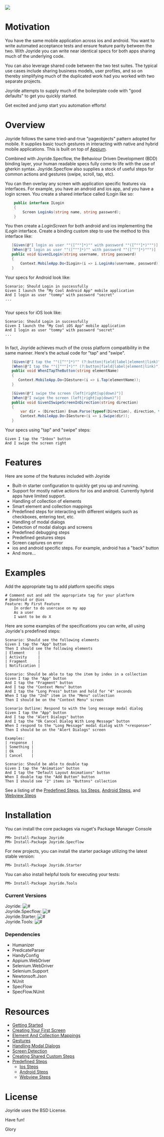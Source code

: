 
![](https://raw.githubusercontent.com/glorylo/Joyride/develop/Assets/images/icon_joyride.png)


# Motivation

You have the same mobile application across ios and android.  You want to write automated acceptance tests and ensure feature parity between the two.  With Joyride you can write near identical specs for both apps sharing much of the underlying code.   

You can also leverage shared code between the two test suites.  The typical use cases include sharing business models, user profiles, and so on thereby simplifying much of the duplicated work had you worked with two separate projects.  

Joyride attempts to supply much of the boilerplate code with "good defaults" to get you quickly started.  

Get excited and jump start you automation efforts!  

# Overview

Joyride follows the same tried-and-true "pageobjects" pattern adopted for mobile.  It supplies basic touch gestures in interacting with native and hybrid mobile applications.  This is built on top of [Appium](http://appium.io). 

Combined with Joyride.Specflow, the Behaviour Driven Development (BDD) binding layer, your human readable specs fully come to life with the use of gherkin syntax.  Joyride.Specflow also supplies a stock of useful steps for common actions and gestures (swipe, scroll, tap, etc).

You can then overlay any screen with application specific features via interfaces.  For example, you have an android and ios app, and you have a login screen.  You create a shared interface called ILogin like so:

```csharp
    public interface ILogin
    {
        Screen LoginAs(string name, string password);
    }
```   

You then create a *LoginScreen* for both android and ios implementing the *ILogin* interface.  Create a binding custom step to use the method to this interface like:

```csharp
   [Given(@"I login as user ""([^""]*)"" with password ""([^""]*)""")]
   [When(@"I login as user ""([^""]*)"" with password ""([^""]*)""")]
   public void GivenILogin(string username, string password)
   {
       Context.MobileApp.Do<ILogin>(i => i.LoginAs(username, password));
   }
```

Your specs for Android look like:
```gherkin
Scenario: Should Login in successfully 
Given I launch the "My Cool Android App" mobile application
And I login as user "tommy" with password "secret"
...
  
```

Your specs for iOS look like:

```gherkin
Scenario: Should Login in successfully 
Given I launch the "My Cool iOS App" mobile application
And I login as user "tommy" with password "secret"
...
  
```

In fact, Joyride achieves much of the cross platform compatibility in the same manner.  Here's the actual code for "tap" and "swipe".

```csharp
   [Given(@"I tap the ""([^""]*)"" (?:button|field|label|element|link)")]
   [When(@"I tap the ""([^""]*)"" (?:button|field|label|element|link)")]
   public void WhenITapTheButton(string elementName)
   {
      Context.MobileApp.Do<IGesture>(i => i.Tap(elementName));
   }
```

```csharp
   [Given(@"I swipe the screen (left|right|up|down)")]
   [When(@"I swipe the screen (left|right|up|down)")]
   public void GivenISwipeScreenInDirection(string direction)
   {
       var dir = (Direction) Enum.Parse(typeof(Direction), direction, true);
       Context.MobileApp.Do<IGesture>(i => i.Swipe(dir));
   }
```

Your specs using "tap" and "swipe" steps:
```gherkin
Given I tap the "Inbox" button
And I swipe the screen right
```


# Features

Here are some of the features included with Joyride

- Built-in starter configuration to quickly get you up and running.
- Support for mostly native actions for ios and android.  Currently hybrid apps have limited support.
- Handling of collection of elements
- Smart element and collection mappings
- Predefined steps for interacting with different widgets such as checkboxes, entering text, etc.
- Handling of modal dialogs
- Detection of modal dialogs and screens
- Predefined debugging steps 
- Predefined gestures steps
- Screen captures on error
- ios and android specific steps.  For example, android has a "back" button
- And more...

# Examples 


Add the appropriate tag to add platform specific steps

```gherkin
# Comment out and add the appropriate tag for your platform
# @android or @ios
Feature: My First Feature
	In order to do usercase on my app
	As a user
	I want to be do X
```

Here are some examples of the specifications you can write, all using Joyride's predefined steps:

```gherkin
Scenario: Should see the following elements
Given I tap the "App" button
Then I should see the following elements
| Element      |
| Activity     |
| Fragment     |
| Notification |
```

```gherkin
Scenario: Should be able to tap the item by index in a collection
Given I tap the "App" button
And I tap the "Fragment" button
And I tap the "Context Menu" button
And I tap the "Long Press" button and hold for "4" seconds
When I tap the "2nd" item in the "Menu" collection
Then I should be on the "Context Menu" screen
```

```gherkin
Scenario Outline: Respond to with the long message modal dialog 
Given I tap the "App" button
And I tap the "Alert Dialogs" button
And I tap the "Ok Cancel Dialog With Long Message" button
When I respond to the "Long Message" modal dialog with "<response>"
Then I should be on the "Alert Dialogs" screen

Examples: 
| response  |
| Something |
| Ok        |
| Cancel    |

```

```gherkin
Scenario: Should be able to double tap 
Given I tap the "Animation" button
And I tap the "Default Layout Animations" button
When I double tap the "Add Button" button
Then I should see "2" items in "Buttons" collection
```

See a listing of the [Predefined Steps](https://github.com/glorylo/Joyride/blob/develop/docs/PredefinedSteps.md),
[Ios Steps](https://github.com/glorylo/Joyride/blob/develop/docs/IosPredefinedSteps.md), [Android Steps](https://github.com/glorylo/Joyride/blob/develop/docs/AndroidPredefinedSteps.md), and [Webview Steps](https://github.com/glorylo/Joyride/blob/develop/docs/WebviewPredefinedSteps.md) 

# Installation

You can install the core packages via nuget's Package Manager Console

```
PM> Install-Package Joyride
PM> Install-Package Joyride.Specflow
```

For new projects, you can install the starter package utilizing the latest stable version:
```
PM> Install-Package Joyride.Starter
```
You can also install helpful tools for executing your tests:
```
PM> Install-Package Joyride.Tools
```


### Current Versions

Joyride:  ![#](https://img.shields.io/nuget/v/Joyride.svg?style=flat)</div><br/>
Joyride.Specflow:  ![#](https://img.shields.io/nuget/v/Joyride.Specflow.svg?style=flat)</div><br/>
Joyride.Starter:  ![#](https://img.shields.io/nuget/v/Joyride.Starter.svg?style=flat)</div><br/>
Joyride.Tools:  ![#](https://img.shields.io/nuget/v/Joyride.Tools.svg?style=flat)</div><br/>

### Dependencies

* Humanizer
* PredicateParser
* HandyConfig
* Appium.WebDriver
* Selenium.WebDriver
* Selenium.Support
* Newtonsoft.Json
* NUnit
* SpecFlow
* SpecFlow.NUnit



# Resources

- [Getting Started](https://github.com/glorylo/Joyride/blob/develop/docs/GettingStarted.md)
- [Creating Your First Screen](https://github.com/glorylo/Joyride/blob/develop/docs/CreatingYourFirstScreen.md)
- [Element And Collection Mappings](https://github.com/glorylo/Joyride/blob/develop/docs/ElementAndCollectionMappings.md)
- [Gestures](https://github.com/glorylo/Joyride/blob/develop/docs/Gestures.md)
- [Handling Modal Dialogs](https://github.com/glorylo/Joyride/blob/develop/docs/HandlingModalDialogs.md)
- [Screen Detection](https://github.com/glorylo/Joyride/blob/develop/docs/ScreenDetection.md) 
- [Creating Shared Custom Steps](https://github.com/glorylo/Joyride/blob/develop/docs/CreatingSharedCustomSteps.md)
- [Predefined Steps](https://github.com/glorylo/Joyride/blob/develop/docs/PredefinedSteps.md)
   - [Ios Steps](https://github.com/glorylo/Joyride/blob/develop/docs/IosPredefinedSteps.md)
   - [Android Steps](https://github.com/glorylo/Joyride/blob/develop/docs/AndroidPredefinedSteps.md)
   - [Webview Steps](https://github.com/glorylo/Joyride/blob/develop/docs/WebviewPredefinedSteps.md)


# License

Joyride uses the BSD License.



Have fun! 

Glory
